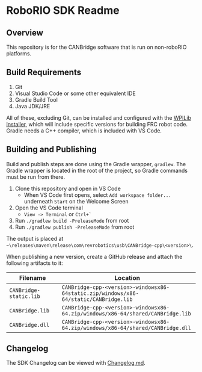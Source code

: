 # RoboRIO SDK Readme

## Overview

This repository is for the CANBridge software that is run on non-roboRIO platforms. 

## Build Requirements

1. Git
2. Visual Studio Code or some other equivalent IDE
3. Gradle Build Tool 
4. Java JDK/JRE

All of these, excluding Git, can be installed and configured with the [WPILib Installer](https://github.com/wpilibsuite/allwpilib/releases), which will include specific versions for building FRC robot code. Gradle needs a C++ compiler, which is included with VS Code. 

## Building and Publishing

Build and publish steps are done using the Gradle wrapper, `gradlew`. The Gradle wrapper is located in the root of the project, so Gradle commands must be run from there. 

1. Clone this repository and open in VS Code
   - When VS Code first opens, select `Add workspace folder...` underneath `Start` on the Welcome Screen
2. Open the VS Code terminal
   -  `View -> Terminal` or ``Ctrl+` ``
3. Run `./gradlew build -PreleaseMode` from root
4. Run `./gradlew publish -PreleaseMode` from root

The output is placed at `~\releases\maven\release\com\revrobotics\usb\CANBridge-cpp\<version>\`.

When publishing a new version, create a GitHub release and attach the following artifacts to it:

| Filename               | Location                                                                              |
|------------------------|---------------------------------------------------------------------------------------|
| `CANBridge-static.lib` | `CANBridge-cpp-<version>-windowsx86-64static.zip/windows/x86-64/static/CANBridge.lib` |
| `CANBridge.lib`        | `CANBridge-cpp-<version>-windowsx86-64.zip/windows/x86-64/shared/CANBridge.lib`       |
| `CANBridge.dll`        | `CANBridge-cpp-<version>-windowsx86-64.zip/windows/x86-64/shared/CANBridge.dll`       |


## Changelog

The SDK Changelog can be viewed with [Changelog.md](Changelog.md).


